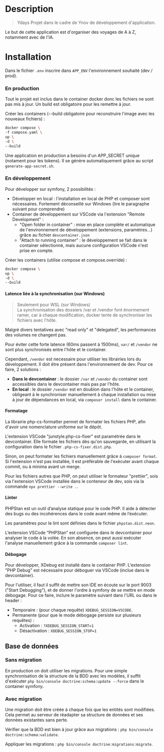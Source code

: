 # Description

> Ydays
> Projet dans le cadre de Ynov de développement d'application.

Le but de cette application est d'organiser des voyages de A à Z, notamment avec de l'IA.

# Installation

Dans le fichier `.env` inscrire dans `APP_ENV` l'environnement souhaité (dev / prod).

### En production

Tout le projet est inclus dans le container docker donc les fichiers ne sont pas mis à jour. Un build est obligatoire pour les remettre à jour.

Créer les containers (--build obligatoire pour reconstruire l'image avec les nouveaux fichiers) :

```bash
docker compose \
-f compose.yaml \
up \
-d \
--build
```

Une application en production a besoins d'un APP_SECRET unique (notament pour les tokens). Il se génère automatiquement grâce au script `generate-app-secret.sh`.

### En développement

Pour développer sur symfony, 2 possibilités :

- Développer en local : l'installation en local de PHP et composer sont nécessaires. Fortement déconseillé sur Windows (lire le paragraphe suivant pour comprendre)
- Container de développement sur VSCode via l'extension "Remote Development" :
  - "Open folder in container" : mise en place complète et automatique de l'environnement de développement (extensions, paramètres...) grâce au fichier `devcontainer.json`
  - "Attach to running container" : le développement se fait dans le container sélectionné, mais aucune configuration VSCode n'est prise en compte.

Créer les containers (utilise compose et compose.override) :

```bash
docker compose \
up \
-d \
--build
```

#### Latence liée à la synchronisation (sur Windows)

> Seulement pour WSL (sur Windows)  
> La synchronisation des dossiers /var et /vendor font énormement ramer, car à chaque modification, docker tente de synchroniser les fichiers avec l'hôte.

Malgré divers tentatives avec "read only" et "delegated", les performances des volumes ne changent pas.

Pour éviter cette forte latence (60ms passent à 1500ms), `var/` et `/vendor` ne sont plus synchronisés entre l'hôte et le container.

Cependant, `/vendor` est necessaire pour utiliser les librairies lors du développement. Il doit être présent dans l'environnement de dev. Pour ce faire, 2 solutions :

- **Dans le devcontainer** : le dossier `/var` et `/vendor` du container sont accessibles dans le devcontainer mais pas par l'hôte.
- **En local** : le dossier `/vendor` est en doublon dans l'hôte et le container, obligeant à le synchroniser manuellement à chaque installation ou mise à jour de dépendances en local, via `composer install` dans le container.

#### Formatage

La librairie php-cs-formatter permet de formater les fichiers PHP, afin d'avoir une nomenclature uniforme sur le dépôt.

L'extension VSCode "junstyle.php-cs-fixer" est paramétrée dans le devcontainer. Elle formate les fichiers dès qu'on sauvegarde, en utilisant la configuration dans le fichier `.php-cs-fixer.dist.php`.

Sinon, on peut formater les fichiers manuellement grâce à `composer format`. Si l'extension n'est pas installée, il est préférable de l'exécuter avant chaque commit, ou à minima avant un merge.

Pour les fichiers autres que PHP, on peut utiliser le formateur "prettier", sois via l'extension VSCode installée dans le conteneur de dev, sois via la commande `npx prettier --write .`.

#### Linter

PHPStan est un outil d’analyse statique pour le code PHP. Il aide à détecter des bugs ou des incohérences dans le code avant même de l’exécuter.

Les paramètres pour le lint sont définies dans le fichier `phpstan.dist.neon`.

L’extension VSCode “PHPStan” est configurée dans le devcontainer pour analyser le code à la volée. En son absence, on peut aussi exécuter l'analyse manuellement grâce à la commande `composer lint`.

#### Débogage

Pour développer, XDebug est installé dans le container PHP. L'extension "PHP Debug" est nécessaire pour déboguer via VSCode (inclue dans le devcontainer).

Pour l'utiliser, il faut il suffit de mettre son IDE en écoute sur le port 9003 ("Start Debugging"), et de donner l'ordre à symfony de se mettre en mode débogage. Pour ce faire, inclure le paramètre suivant dans l'URL ou dans le header :

- Temporaire : (pour chaque requête) `XDEBUG_SESSION=VSCODE`.
- Permanente (pour que le mode débogage persiste sur plusieurs requêtes) :
  - Activation : `?XDEBUG_SESSION_START=1`
  - Désactivation : `XDEBUG_SESSION_STOP=1`

## Base de données

### Sans migration

En production on doit utiliser les migrations. Pour une simple synchronisation de la structure de la BDD avec les modèles, il suffit d'exécuter `php bin/console doctrine:schema:update --force` dans le container symfony.

### Avec migration

Une migration doit être créée à chaque fois que les entités sont modifiées. Cela permet au serveur de réadapter sa structure de données et ses données existantes sans perte.

Vérifier que la BDD est bien à jour grâce aux migrations : `php bin/console doctrine:schema:validate`.

Appliquer les migrations : `php bin/console doctrine:migrations:migrate`.
